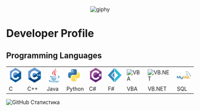 <div align="center">
  <img src="https://github.com/unkn-source/unkn-source/assets/165537535/06f81c01-b6fb-4592-87d1-8b0484987fd5" alt="giphy" width="500"/>
</div>

# Developer Profile

## Programming Languages
<table>
  <tr>
    <td><img src="https://raw.githubusercontent.com/devicons/devicon/master/icons/c/c-original.svg" alt="C" width="40" height="40"/></td>
    <td><img src="https://raw.githubusercontent.com/devicons/devicon/master/icons/cplusplus/cplusplus-original.svg" alt="C++" width="40" height="40"/></td>
    <td><img src="https://raw.githubusercontent.com/devicons/devicon/master/icons/java/java-original.svg" alt="Java" width="40" height="40"/></td>
    <td><img src="https://raw.githubusercontent.com/devicons/devicon/master/icons/python/python-original.svg" alt="Python" width="40" height="40"/></td>
    <td><img src="https://raw.githubusercontent.com/devicons/devicon/master/icons/csharp/csharp-original.svg" alt="C#" width="40" height="40"/></td>
    <td><img src="https://raw.githubusercontent.com/devicons/devicon/master/icons/fsharp/fsharp-original.svg" alt="F#" width="40" height="40"/></td>
    <td><img src="https://github.com/unkn-source/unkn-source/assets/165537535/1c861892-184d-42c8-85dd-1952f20ec2d5" alt="VBA" width="40" height="40"/></td>
    <td><img src="https://upload.wikimedia.org/wikipedia/commons/4/40/VB.NET_Logo.svg" alt="VB.NET" width="40" height="40"/></td>
    <td><img src="https://raw.githubusercontent.com/devicons/devicon/master/icons/mysql/mysql-original-wordmark.svg" alt="SQL" width="40" height="40"/></td>
  </tr>
  <tr>
    <td>C</td>
    <td>C++</td>
    <td>Java</td>
    <td>Python</td>
    <td>C#</td>
    <td>F#</td>
    <td>VBA</td>
    <td>VB.NET</td>
    <td>SQL</td>
  </tr>
</table>

![GitHub Статистика](https://github-readme-stats.vercel.app/api?username=unkn-source&show_icons=true&theme=radical)
